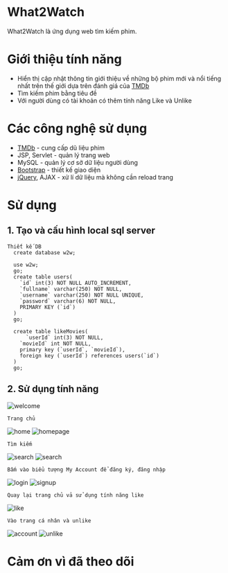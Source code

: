 # What2Watch

What2Watch là ứng dụng web tìm kiếm phim. 

# Giới thiệu tính năng

  - Hiển thị cập nhật thông tin giới thiệu về những bộ phim mới và nổi tiếng nhất trên thế giới dựa trên đánh giá của [TMDb](https://www.themoviedb.org)
  - Tìm kiếm phim bằng tiêu đề
  - Với người dùng có tài khoản có thêm tính năng Like và Unlike 
  
# Các công nghệ sử dụng

  - [TMDb](https://www.themoviedb.org) - cung cấp dũ liệu phim
  - JSP, Servlet - quản lý trang web
  - MySQL - quản lý cơ sở dữ liệu người dùng
  - [Bootstrap](https://getbootstrap.com) - thiết kế giao diện
  - [jQuery](https://jquery.com/), AJAX - xử lí dữ liệu mà không cần reload trang
  
# Sử dụng
  ## 1. Tạo và cấu hình local sql server
    Thiết kế DB
      create database w2w;
      
      use w2w;
      go;
      create table users(
        `id` int(3) NOT NULL AUTO_INCREMENT,
        `fullname` varchar(250) NOT NULL,
        `username` varchar(250) NOT NULL UNIQUE,
        `password` varchar(6) NOT NULL,
        PRIMARY KEY (`id`)
      )
      go;
      
      create table likeMovies(
	      `userId` int(3) NOT NULL,
        `movieId` int NOT NULL,
        primary key (`userId`, `movieId`),
        foreign key (`userId`) references users(`id`)
      )
      go;
      
  ## 2. Sử dụng tính năng 
![welcome](assets/welcome.png)

	Trang chủ
![home](assets/home.png)
![homepage](assets/homepage.png)
	
	Tìm kiếm
![search](assets/search.png)
![search](assets/searchpage.png)
	
	Bấm vào biểu tượng My Account để đăng ký, đăng nhập
![login](assets/login.png)
![signup](assets/signup.png)

	Quay lại trang chủ vả sử dụng tính năng like 
![like](assets/like.png)
	
	Vào trang cá nhân và unlike
![account](assets/account.png)
![unlike](assets/unlike.png)

# Cảm ơn vì đã theo dõi




	
 
